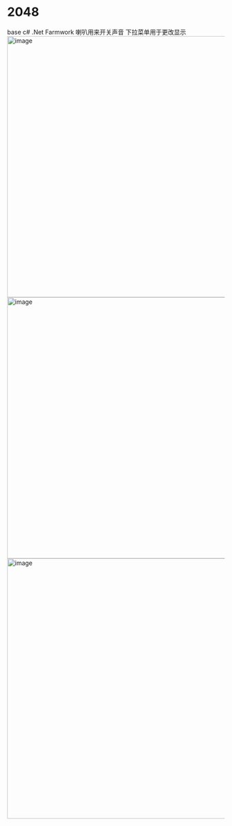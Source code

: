 # 2048
base c# .Net Farmwork
喇叭用来开关声音 下拉菜单用于更改显示
<img width="605" alt="image" src="https://github.com/ahjdosiah/2048/assets/120621832/8540f2d6-2d78-4c2f-9f66-b0b48c9acb59">
<img width="605" alt="image" src="https://github.com/ahjdosiah/2048/assets/120621832/1397e1e3-9afb-4818-8b0e-c3b71ce5285c">
<img width="603" alt="image" src="https://github.com/ahjdosiah/2048/assets/120621832/4c392a13-4348-4b4a-99c7-cc87943577c0">

